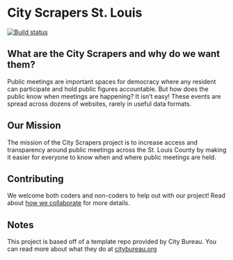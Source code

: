 # City Scrapers St. Louis

[![Build status](https://github.com/City-Bureau/city-scrapers/workflows/CI/badge.svg)](https://github.com/City-Bureau/city-scrapers/actions)

## What are the City Scrapers and why do we want them?

Public meetings are important spaces for democracy where any resident can participate and hold public figures accountable. But how does the public know when meetings are happening? It isn’t easy! These events are spread across dozens of websites, rarely in useful data formats.

## Our Mission

The mission of the City Scrapers project is to increase access and transparency around public meetings across the St. Louis County by making it easier for everyone to know when and where public meetings are held.

## Contributing

We welcome both coders and non-coders to help out with our project!
Read about [how we collaborate](https://github.com/stl-public-meetings/city-scrapers-stl/blob/main/CONTRIBUTING.md) for more details.

## Notes
This project is based off of a template repo provided by City Bureau. You can read more about what they do at [citybureau.org](https://www.citybureau.org/#our-newsroom)
